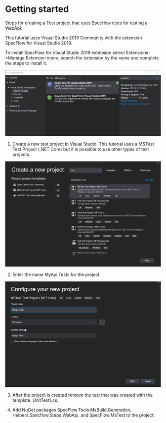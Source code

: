 # Getting started

Steps for creating a Test project that uses Specflow tests for testing a WebApi.

This tutorial uses Visual Studio 2019 Community with the extension SpecFlow for Visual Studio 2019.

To install SpecFlow for Visual Studio 2019 extension select Extensions->Manage Extension menu, search the extension by the name and complete the steps to install it.

![Extensions](specflow-extension.png)

1.	Create a new test project in Visual Studio. This tutorial uses a MSTest Test Project  (.NET Core) but it is possible to use other types of test projects.

![Create New Project](create-new-project.png)

2.	Enter the name MyApi.Tests for the project.

![Configure New Project](configure-new-project.png)

3.	After the project is created remove the test that was created with the template. UnitTest1.cs.

5.	Add NuGet packages SpecFlow.Tools.MsBuild.Generation, Helpers.Specflow.Steps.WebApi, and SpecFlow.MsTest to the project.
